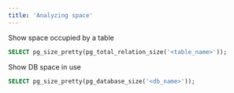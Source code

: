 ```yaml
---
title: 'Analyzing space'
---
```

Show space occupied by a table
```sql
SELECT pg_size_pretty(pg_total_relation_size('<table_name>'));
```
Show DB space in use
```sql
SELECT pg_size_pretty(pg_database_size('<db_name>'));
```
